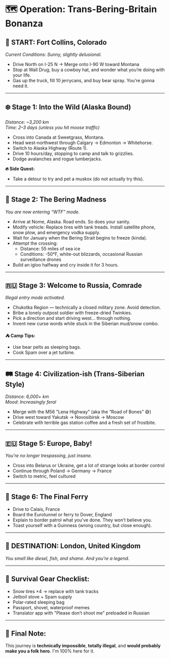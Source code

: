
# 🗺️ Operation: Trans-Bering-Britain Bonanza

## 🏁 START: Fort Collins, Colorado
*Current Conditions: Sunny, slightly delusional.*

- Drive North on I-25 N → Merge onto I-90 W toward Montana
- Stop at Wall Drug, buy a cowboy hat, and wonder what you’re doing with your life.
- Gas up the truck, fill 10 jerrycans, and buy bear spray. You're gonna need it.

---

## ❄️ Stage 1: Into the Wild (Alaska Bound)
*Distance: ~3,200 km*  
*Time: 2–3 days (unless you hit moose traffic)*

- Cross into Canada at Sweetgrass, Montana.
- Head west-northwest through Calgary → Edmonton → Whitehorse.
- Switch to Alaska Highway (Route 1).
- Drive 10 hours/day, stopping to camp and talk to grizzlies.
- Dodge avalanches and rogue lumberjacks.

**🔥 Side Quest:**  
- Take a detour to try and pet a muskox (do not actually try this).

---

## 🌊 Stage 2: The Bering Madness
*You are now entering “WTF” mode.*

- Arrive at Nome, Alaska. Road ends. So does your sanity.
- Modify vehicle: Replace tires with tank treads. Install satellite phone, snow plow, and emergency vodka supply.
- Wait for January when the Bering Strait begins to freeze (kinda).
- Attempt the crossing:
  - Distance: 55 miles of sea ice
  - Conditions: -50°F, white-out blizzards, occasional Russian surveillance drones
- Build an igloo halfway and cry inside it for 3 hours.

---

## 🇷🇺 Stage 3: Welcome to Russia, Comrade
*Illegal entry mode activated.*

- Chukotka Region — technically a closed military zone. Avoid detection.
- Bribe a lonely outpost soldier with freeze-dried Twinkies.
- Pick a direction and start driving west... through nothing.
- Invent new curse words while stuck in the Siberian mud/snow combo.

**⛺ Camp Tips:**
- Use bear pelts as sleeping bags.
- Cook Spam over a jet turbine.

---

## 🛤️ Stage 4: Civilization-ish (Trans-Siberian Style)
*Distance: 6,000+ km*  
*Mood: Increasingly feral*

- Merge with the M56 "Lena Highway" (aka the “Road of Bones” 😅)
- Drive west toward Yakutsk → Novosibirsk → Moscow
- Celebrate with terrible gas station coffee and a fresh set of frostbite.

---

## 🇪🇺 Stage 5: Europe, Baby!
*You're no longer trespassing, just insane.*

- Cross into Belarus or Ukraine, get a lot of strange looks at border control
- Continue through Poland → Germany → France
- Switch to metric, feel cultured

---

## 🚢 Stage 6: The Final Ferry

- Drive to Calais, France
- Board the Eurotunnel or ferry to Dover, England
- Explain to border patrol what you've done. They won’t believe you.
- Toast yourself with a Guinness (wrong country, but close enough).

---

## 🏁 DESTINATION: London, United Kingdom
*You smell like diesel, fish, and shame. And you’re a legend.*

---

## 🧭 Survival Gear Checklist:

- Snow tires ×4 → replace with tank tracks  
- Jetboil stove + Spam supply  
- Polar-rated sleeping bag  
- Passport, shovel, waterproof memes  
- Translator app with "Please don’t shoot me" preloaded in Russian  

---

## 🧠 Final Note:

This journey is **technically impossible**, **totally illegal**, and **would probably make you a folk hero**. I'm 100% here for it.
